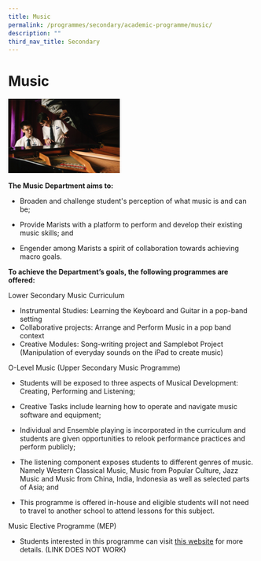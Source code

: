 ```yaml
---
title: Music
permalink: /programmes/secondary/academic-programme/music/
description: ""
third_nav_title: Secondary
---
```

# Music


<img src="/images/Academic%20Programme/Secondary/music_v1.png"  
     style="width:45%">

**The Music Department aims to:**

*   Broaden and challenge student's perception of what music is and can be;
*   Provide Marists with a platform to perform and develop their existing music skills; and  
    
*   Engender among Marists a spirit of collaboration towards achieving macro goals.

  

**To achieve the Department’s goals, the following programmes are offered:**

  

Lower Secondary Music Curriculum

*   Instrumental Studies: Learning the Keyboard and Guitar in a pop-band setting
*   Collaborative projects: Arrange and Perform Music in a pop band context
*   Creative Modules: Song-writing project and Samplebot Project (Manipulation of everyday sounds on the iPad to create music)

  

O-Level Music (Upper Secondary Music Programme)

*   Students will be exposed to three aspects of Musical Development: Creating, Performing and Listening;  
    
*   Creative Tasks include learning how to operate and navigate music software and equipment;
*   Individual and Ensemble playing is incorporated in the curriculum and students are given opportunities to relook performance practices and perform publicly;
*   The listening component exposes students to different genres of music. Namely Western Classical Music, Music from Popular Culture, Jazz Music and Music from China, India, Indonesia as well as selected parts of Asia; and
*   This programme is offered in-house and eligible students will not need to travel to another school to attend lessons for this subject.  
    

  

Music Elective Programme (MEP)  

*   Students interested in this programme can visit [this website](https://www.moe.gov.sg/education/programmes/elective-programmes) for more details. (LINK DOES NOT WORK)